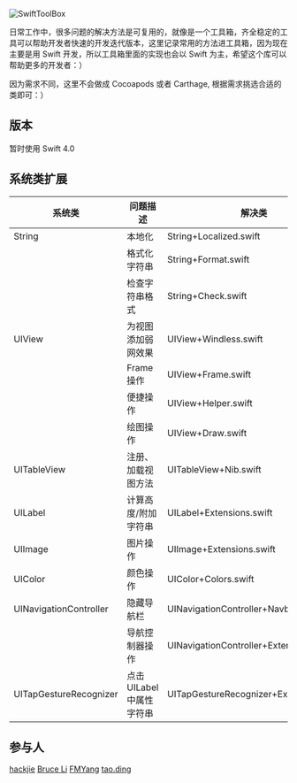 ![SwiftToolBox](https://github.com/hackjie/SwiftToolBox/blob/master/Resources/SwiftToolBox.png)


日常工作中，很多问题的解决方法是可复用的，就像是一个工具箱，齐全稳定的工具可以帮助开发者快速的开发迭代版本，这里记录常用的方法进工具箱，因为现在主要是用 Swift 开发，所以工具箱里面的实现也会以 Swift 为主，希望这个库可以帮助更多的开发者：）

因为需求不同，这里不会做成 Cocoapods 或者 Carthage, 根据需求挑选合适的类即可：）

## 版本

暂时使用 Swift 4.0 

## 系统类扩展

| 系统类 | 问题描述 | 解决类 | 备注 |
| --- | --- | --- | --- |
| String | 本地化 | String+Localized.swift |  |
|  | 格式化字符串 | String+Format.swift |  |
|  | 检查字符串格式 | String+Check.swift |  |
| UIView | 为视图添加弱网效果 | UIView+Windless.swift |  |
|  | Frame 操作 | UIView+Frame.swift |  |
|  | 便捷操作 | UIView+Helper.swift |  |
|  | 绘图操作 | UIView+Draw.swift |  |
| UITableView | 注册、加载视图方法 | UITableView+Nib.swift |  |
| UILabel | 计算高度/附加字符串 | UILabel+Extensions.swift |  |
| UIImage | 图片操作 | UIImage+Extensions.swift |  |
| UIColor | 颜色操作 | UIColor+Colors.swift |  |
| UINavigationController | 隐藏导航栏 | UINavigationController+Navbar.h | OC |
|  | 导航控制器操作 | UINavigationController+Extension.swift |  |
| UITapGestureRecognizer | 点击 UILabel 中属性字符串 | UITapGestureRecognizer+Extension.swift |  |


## 参与人

[hackjie](https://github.com/hackjie) [Bruce Li](https://github.com/SilongLi) [FMYang](https://github.com/FMYang) [tao.ding](https://github.com/pamierdt)


